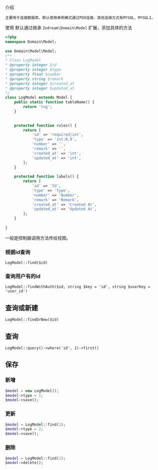 介绍

    主要用于连接数据库，默认使用单例模式通过PDO连接，其他连接方式有MYSQL、MYSQLI。
    

使用
    默认通过继承 `Zodream\Domain\Model` 扩展，添加具体的方法
    

```php
<?php
namespace Domain\Model;
    
use Domain\Model\Model;
/**
* Class LogModel
* @property integer $id
* @property integer $type
* @property float $number
* @property string $remark
* @property integer $created_at
* @property integer $updated_at
*/
class LogModel extends Model {
    public static function tableName() {
        return 'log';
    }
    
    
    protected function rules() {
        return [
            'id' => 'required|int',
            'type' => 'int:0,9',
            'number' => '',
            'remark' => '',
            'created_at' => 'int',
            'updated_at' => 'int',
        ];
    }
    
    protected function labels() {
        return [
            'id' => 'Id',
            'type' => 'Type',
            'number' => 'Number',
            'remark' => 'Remark',
            'created_at' => 'Created At',
            'updated_at' => 'Updated At',
        ];
    }
    
}
```

一般是控制器调用方法传给视图。


### 根据id查询

`LogModel::find($id)`

### 查询用户有的id

`LogModel::findWithAuth($id, string $key = 'id', string $userKey = 'user_id')`

## 查询或新建

`LogModel::findOrNew($id)`


## 查询

`LogModel::query()->where('id', 1)->first()`

## 保存

### 新增
```php
$model = new LogModel();
$model->type = 1;
$model->save();
```

### 更新

```php
$model = LogModel::find(1);
$model->type = 2;
$model->save();
```

### 删除

```php
$model = LogModel::find(1);
$model->delete();
```
